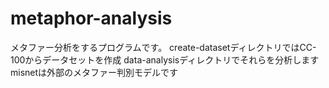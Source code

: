 # metaphor-analysis
メタファー分析をするプログラムです。
create-datasetディレクトリではCC-100からデータセットを作成
data-analysisディレクトリでそれらを分析します
misnetは外部のメタファー判別モデルです
